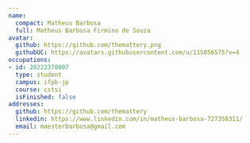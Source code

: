 ```yaml
---
name:
  compact: Matheus Barbosa
  full: Matheus Barbosa Firmino de Souza
avatar:
  github: https://github.com/themattery.png
  githubUC: https://avatars.githubusercontent.com/u/115056575?v=4
occupations:
- id: 20222370007
  type: student
  campus: ifpb-jp
  course: cstsi
  isFinished: false
addresses:
  github: https://github.com/themattery
  linkedin: https://www.linkedin.com/in/matheus-barbosa-727358311/
  email: maesterbarbosa@gmail.com
---
```

